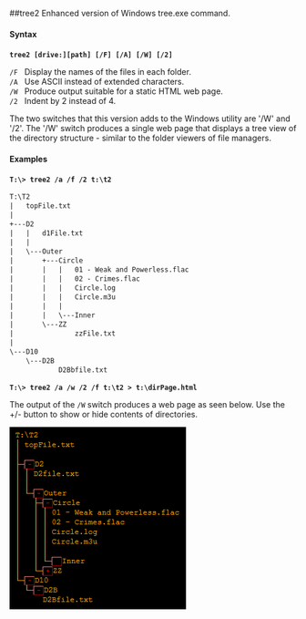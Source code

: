 ##tree2
Enhanced version of Windows tree.exe command.

#### Syntax

**`tree2 [drive:][path] [/F] [/A] [/W] [/2]`**

`/F` &nbsp;&nbsp;Display the names of the files in each folder.<br/>
`/A` &nbsp;&nbsp;Use ASCII instead of extended characters.<br/>
`/W` &nbsp;&nbsp;Produce output suitable for a static HTML web page.<br/>
`/2` &nbsp;&nbsp;Indent by 2 instead of 4.<br/>

The two switches that this version adds to the Windows utility are '/W' and '/2'.
The '/W' switch produces a single web page that displays a tree view of the directory structure -
similar to the folder viewers of file managers.

#### Examples
**`T:\> tree2 /a /f /2 t:\t2`**
```
T:\T2
|   topFile.txt
|
+---D2
|   |   d1File.txt
|   |
|   \---Outer
|       +---Circle
|       |   |   01 - Weak and Powerless.flac
|       |   |   02 - Crimes.flac
|       |   |   Circle.log
|       |   |   Circle.m3u
|       |   |
|       |   \---Inner
|       \---ZZ
|               zzFile.txt
|
\---D10
    \---D2B
            D2Bbfile.txt
```            
**`T:\> tree2 /a /w /2 /f t:\t2 > t:\dirPage.html`**

The output of the `/W` switch produces a web page as seen below.
Use the +/- button to show or hide contents of directories.

![sample1](Doc/tree2-sample1.png "Sample of /W output.")


